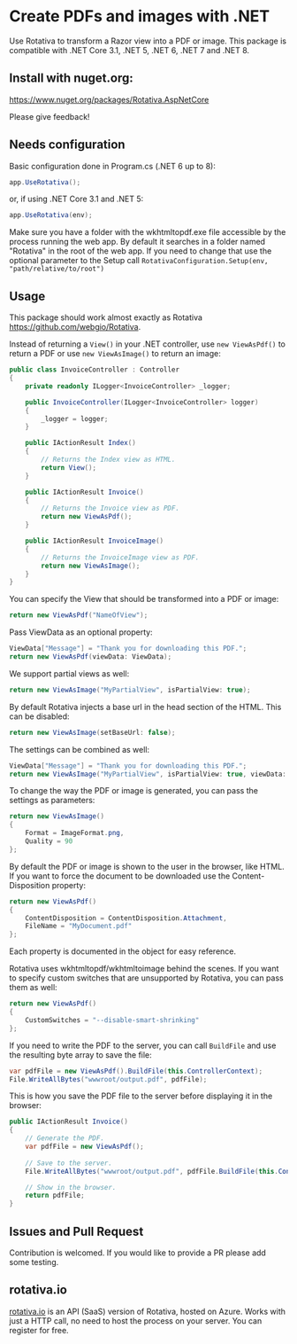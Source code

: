 # Create PDFs and images with .NET

Use Rotativa to transform a Razor view into a PDF or image.
This package is compatible with .NET Core 3.1, .NET 5, .NET 6, .NET 7 and .NET 8.

## Install with nuget.org:

https://www.nuget.org/packages/Rotativa.AspNetCore


Please give feedback!

## Needs configuration
Basic configuration done in Program.cs (.NET 6 up to 8):

```csharp
app.UseRotativa();
```
or, if using .NET Core 3.1 and .NET 5:

```csharp
app.UseRotativa(env);
```

Make sure you have a folder with the wkhtmltopdf.exe file accessible by the process running the web app. By default it searches in a folder named "Rotativa" in the root of the web app. If you need to change that use the optional parameter to the Setup call `RotativaConfiguration.Setup(env, "path/relative/to/root")`

## Usage

This package should work almost exactly as Rotativa https://github.com/webgio/Rotativa.

Instead of returning a `View()` in your .NET controller, use `new ViewAsPdf()` to return a PDF or use `new ViewAsImage()` to return an image:

```csharp
public class InvoiceController : Controller
{
    private readonly ILogger<InvoiceController> _logger;

    public InvoiceController(ILogger<InvoiceController> logger)
    {
        _logger = logger;
    }

    public IActionResult Index()
    {
        // Returns the Index view as HTML.
        return View();
    }

    public IActionResult Invoice()
    {
        // Returns the Invoice view as PDF.
        return new ViewAsPdf();
    }

    public IActionResult InvoiceImage()
    {
        // Returns the InvoiceImage view as PDF.
        return new ViewAsImage();
    }
}
```

You can specify the View that should be transformed into a PDF or image:

```csharp
return new ViewAsPdf("NameOfView");
```

Pass ViewData as an optional property:

```csharp
ViewData["Message"] = "Thank you for downloading this PDF.";
return new ViewAsPdf(viewData: ViewData);
```

We support partial views as well:

```csharp
return new ViewAsImage("MyPartialView", isPartialView: true);
```

By default Rotativa injects a base url in the head section of the HTML. This can be disabled:

```csharp
return new ViewAsImage(setBaseUrl: false);
```

The settings can be combined as well:

```csharp
ViewData["Message"] = "Thank you for downloading this PDF.";
return new ViewAsImage("MyPartialView", isPartialView: true, viewData: ViewData, setBaseUrl: false);
```

To change the way the PDF or image is generated, you can pass the settings as parameters:

```csharp
return new ViewAsImage()
{
    Format = ImageFormat.png,
    Quality = 90
};
```

By default the PDF or image is shown to the user in the browser, like HTML. If you want to force the document to be downloaded use the Content-Disposition property:

```csharp
return new ViewAsPdf()
{
    ContentDisposition = ContentDisposition.Attachment,
    FileName = "MyDocument.pdf"
};
```

Each property is documented in the object for easy reference.

Rotativa uses wkhtmltopdf/wkhtmltoimage behind the scenes. If you want to specify custom switches that are unsupported by Rotativa, you can pass them as well:

```csharp
return new ViewAsPdf()
{
    CustomSwitches = "--disable-smart-shrinking"
};
```

If you need to write the PDF to the server, you can call `BuildFile` and use the resulting byte array to save the file:

```csharp
var pdfFile = new ViewAsPdf().BuildFile(this.ControllerContext);
File.WriteAllBytes("wwwroot/output.pdf", pdfFile);
```

This is how you save the PDF file to the server before displaying it in the browser:

```csharp
public IActionResult Invoice()
{
    // Generate the PDF.
    var pdfFile = new ViewAsPdf();
    
    // Save to the server.
    File.WriteAllBytes("wwwroot/output.pdf", pdfFile.BuildFile(this.ControllerContext));

    // Show in the browser.
    return pdfFile;
}
```

## Issues and Pull Request
Contribution is welcomed. If you would like to provide a PR please add some testing.


## rotativa.io

[rotativa.io](https://rotativa.io) is an API (SaaS) version of Rotativa, hosted on Azure. Works with just a HTTP call, no need to host the process on your server. You can register for free.